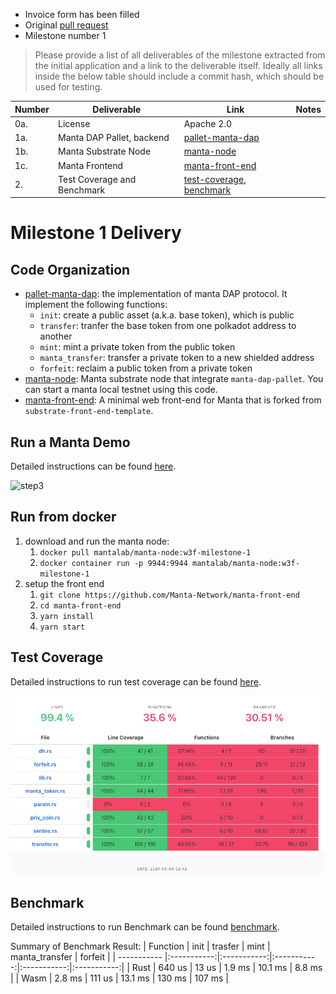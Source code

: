 <!-- # Guildlines

> Only the GitHub account, which is responsible for the pull request of the accepted application is allowed to submit milestones. Don't remove any of the mandatory parts presented in bold letters or as headlines!

**The [invoice form :pencil:](https://forms.gle/8Wx7nxtq8fKrsuEz8) has been filled out correctly for this milestone and the delivery is according to the official [milestone delivery guidelines](https://github.com/w3f/General-Grants-Program/blob/master/grants/milestone-deliverables-guidelines.md).**  

* **PR Link:** Please, provide a link to the initial accepted pull request of your application to the [Web3 Foundation Open Grants Program repository](https://github.com/w3f/Open-Grants-Program). 
* **Milestone Number:** The number of the milestone

Please provide a list of all deliverables of the milestone extracted from the initial application and a link to the deliverable itself. Ideally all links inside the below table should include a commit hash, which should be used for testing.

| Number | Deliverable | Link | Notes |
| ------------- | ------------- | ------------- |------------- |
| 1. | ... |...| ...| 
| 2.  | ... |...| ...| 
 -->

* Invoice form has been filled
* Original [pull request](https://github.com/w3f/Open-Grants-Program/pull/117)
* Milestone number 1

> Please provide a list of all deliverables of the milestone extracted from the initial application and a link to the deliverable itself. Ideally all links inside the below table should include a commit hash, which should be used for testing.

| Number | Deliverable | Link | Notes |
| ------------- | ------------- | ------------- |------------- |
| 0a. | License | Apache 2.0 |
| 1a. | Manta DAP Pallet, backend | [pallet-manta-dap](https://github.com/Manta-Network/pallet-manta-dap) |  |
| 1b. | Manta Substrate Node | [manta-node](https://github.com/Manta-Network/manta-node) | |
| 1c. | Manta Frontend | [manta-front-end](https://github.com/Manta-Network/manta-front-end) | | 
| 2. | Test Coverage and Benchmark | [test-coverage](https://github.com/Manta-Network/pallet-manta-dap#test-coverage), [benchmark](https://github.com/Manta-Network/pallet-manta-dap#benchmark)|  |


# Milestone 1 Delivery

## Code Organization

* [pallet-manta-dap](https://github.com/Manta-Network/pallet-manta-dap): the implementation of manta DAP protocol. It implement the following functions:
  - `init`: create a public asset (a.k.a. base token), which is public
  - `transfer`: tranfer the base token from one polkadot address to another
  - `mint`: mint a private token from the public token
  - `manta_transfer`: transfer a private token to a new shielded address
  - `forfeit`: reclaim a public token from a private token
* [manta-node](https://github.com/Manta-Network/manta-node): Manta substrate node that integrate `manta-dap-pallet`. You can start a manta local testnet using this code.
* [manta-front-end](https://github.com/Manta-Network/manta-front-end): A minimal web front-end for Manta that is forked from `substrate-front-end-template`.

## Run a Manta Demo

Detailed instructions can be found [here](https://github.com/Manta-Network/manta-node#demo).

![step3](https://user-images.githubusercontent.com/720571/110532076-3b84a100-80d1-11eb-9c7b-ab7f98350a0b.png)

## Run from docker

1. download and run the manta node:
   1. `docker pull mantalab/manta-node:w3f-milestone-1`
   2. `docker container run -p 9944:9944 mantalab/manta-node:w3f-milestone-1`
2. setup the front end 
    1. `git clone https://github.com/Manta-Network/manta-front-end`
    2. `cd manta-front-end`
    3. `yarn install`
    4. `yarn start`

## Test Coverage

Detailed instructions to run test coverage can be found [here](https://github.com/Manta-Network/pallet-manta-dap#test-coverage).

![Result](https://github.com/Manta-Network/pallet-manta-dap/blob/master/coverage/coverage.png)


## Benchmark

Detailed instructions to run Benchmark can be found [benchmark](https://github.com/Manta-Network/pallet-manta-dap#benchmark).

Summary of Benchmark Result:
| Function      | init |  trasfer | mint | manta_transfer | forfeit |
| ----------- |:-----------:|:-----------:|:-----------:|:-----------:|:-----------:|
| Rust       |    640 us   |  13 us | 1.9 ms | 10.1 ms | 8.8 ms |
| Wasm |    2.8 ms    |  111  us | 13.1 ms | 130 ms | 107 ms |
